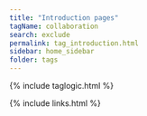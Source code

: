 ```yaml
---
title: "Introduction pages"
tagName: collaboration
search: exclude
permalink: tag_introduction.html
sidebar: home_sidebar
folder: tags
---
```

{% include taglogic.html %}

{% include links.html %}
